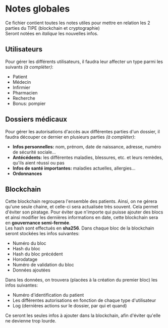 # Notes globales
Ce fichier contient toutes les notes utiles pour mettre en relation les 2 parties du TIPE (blockchain et cryptographie)  
Seront notées en _italique_ les nouvelles infos.


## Utilisateurs
Pour gérer les différents utilisateurs, il faudra leur affecter un type parmi les suivants _(à compléter)_:

* Patient
* Médecin
* Infirmier
* Pharmacien
* Recherche
* Bonus: pompier


## Dossiers médicaux
Pour gérer les autorisations d'accès aux différentes parties d'un dossier, il faudra découper ce dernier en plusieurs parties _(à compléter)_:

* __Infos personnelles:__ nom, prénom, date de naissance, adresse, numéro de sécurité sociale...
* __Antécédents:__ les différentes maladies, blessures, etc. et leurs remèdes, qu'ils aient réussi ou pas
* __Infos de santé importantes:__ maladies actuelles, allergies...
* __Ordonnances__




## Blockchain
Cette blockchain regroupera l'ensemble des patients. Ainsi, on ne gérera qu'une seule chaine, et celle-ci sera actualisée très souvent. Cela permet d'éviter son piratage. 
Pour éviter que n'importe qui puisse ajouter des blocs et ainsi modifier les dernières informations en date, cette blockchain sera en __gouvernance semi-fermée__.   
Les hash sont effectués en __sha256__.
Dans chaque bloc de la blockchain seront stockées les infos suivantes:

* Numéro du bloc
* Hash du bloc
* Hash du bloc précédent
* Horodatage
* Numéro de validation du bloc
* Données ajoutées

Dans les données, on trouvera (placées à la création du premier bloc) les infos suivantes:

* Numéro d'identification du patient
* Les différentes autorisations en fonction de chaque type d'utilisateur
* Log (dernières actions sur le dossier, par qui et quand)

Ce seront les seules infos à ajouter dans la blockchain, afin d'éviter qu'elle ne devienne trop lourde.